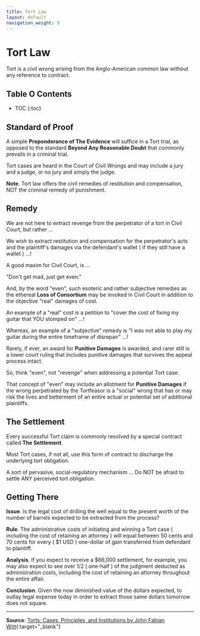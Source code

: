 ```yaml
---
title: Tort Law
layout: default
navigation_weight: 9
---
```

# Tort Law

Tort is a civil wrong arising from the Anglo-American common law without any reference to contract.

## Table O Contents

- TOC
{:toc}

## Standard of Proof

A simple **Preponderance of The Evidence** will suffice in a Tort trial, as opposed to the standard **Beyond Any Reasonable Doubt** that commonly prevails in a criminal trial.

Tort cases are heard in the Court of Civil Wrongs and may include a jury and a judge, or no jury and simply the judge.

**Note**. Tort law offers the civil remedies of restitution and compensation, NOT the criminal remedy of punishment.

## Remedy

We are not here to extract revenge from the perpetrator of a tort in Civil Court, but rather ...

We wish to extract restitution and compensation for the perpetrator's acts and the plaintiff's damages via the defendant's wallet ( if they still have a wallet ) ...!

A good maxim for Civil Court, is ...

"Don't get mad, just get even."

And, by the word "even", such esoteric and rather subjective remedies as the ethereal **Loss of Consortium** may be invoked in Civil Court in addition to the objective "real" damages of cost.

An example of a "real" cost is a petition to "cover the cost of fixing my guitar that YOU stomped on" ...!

Whereas, an example of a "subjective" remedy is "I was not able to play my guitar during the entire timeframe of disrepair" ...!

Rarely, if ever, an award for **Punitive Damages** is awarded, and rarer still is a lower court ruling that includes punitive damages that survives the appeal process intact.

So, think "even", not "revenge" when addressing a potential Tort case.

That concept of "even" may include an allotment for **Punitive Damages** if the wrong perpetrated by the Tortfeasor is a "social" wrong that has or may risk the lives and betterment of an entire actual or potential set of additional plaintiffs.

## The Settlement

Every successful Tort claim is commonly resolved by a special contract called **The Settlement**.

Most Tort cases, if not all, use this form of contract to discharge the underlying tort obligation.

A sort of pervasive, social-regulatory mechanism ... Do NOT be afraid to settle ANY perceived tort obligation.

## Getting There

**Issue**. Is the legal cost of drilling the well equal to the present worth of the number of barrels expected to be extracted from the process?

**Rule**. The administrative costs of initiating and winning a Tort case ( including the cost of retaining an attorney ) will equal between 50 cents and 70 cents for every ( $1 USD ) one-dollar of gain transferred from defendant to plaintiff.

**Analysis**. If you expect to receive a $66,000 settlement, for example, you may also expect to see over 1/2 ( one-half ) of the judgment deducted as administration costs, including the cost of retaining an attorney throughout the entire affair.

**Conclusion**. Given the now diminished value of the dollars expected, to outlay legal expense today in order to extract those same dollars tomorrow does not square.

***

**Source**: [Torts: Cases, Principles, and Institutions by John Fabian Witt](https://learn.cloudcannon.com/){:target="_blank"}
